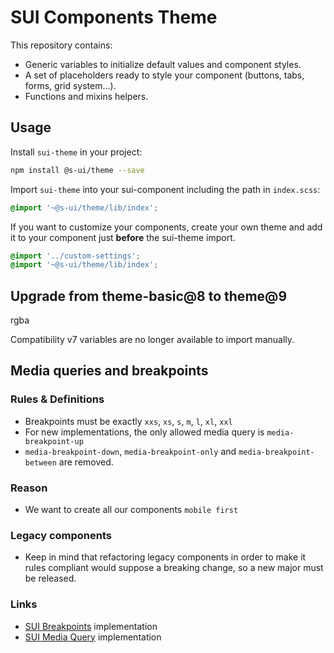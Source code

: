 # SUI Components Theme

This repository contains:

- Generic variables to initialize default values and component styles.
- A set of placeholders ready to style your component (buttons, tabs, forms, grid system...).
- Functions and mixins helpers.

## Usage

Install `sui-theme` in your project:

```bash
npm install @s-ui/theme --save
```

Import `sui-theme` into your sui-component including the path in `index.scss`:

```scss
@import '~@s-ui/theme/lib/index';
```

If you want to customize your components, create your own theme and add it to your component just **before** the sui-theme import.

```scss
@import '../custom-settings';
@import '~@s-ui/theme/lib/index';
```

## Upgrade from theme-basic@8 to theme@9

rgba

Compatibility v7 variables are no longer available to import manually.

## Media queries and breakpoints

### Rules & Definitions

- Breakpoints must be exactly `xxs`, `xs`, `s`, `m`, `l`, `xl`, `xxl`
- For new implementations, the only allowed media query is `media-breakpoint-up`
- `media-breakpoint-down`, `media-breakpoint-only` and `media-breakpoint-between` are removed.

### Reason

- We want to create all our components `mobile first`

### Legacy components

- Keep in mind that refactoring legacy components in order to make it rules compliant would suppose a breaking change, so a new major must be released.

### Links

- [SUI Breakpoints](https://github.com/SUI-Components/sui-theme/blob/master/src/layout/_breakpoints.scss) implementation
- [SUI Media Query](https://github.com/SUI-Components/sui-theme/blob/master/src/utils/_breakpoints.scss) implementation
